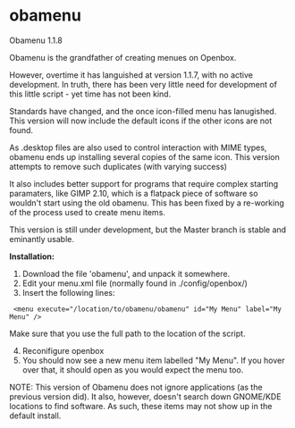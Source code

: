# obamenu
Obamenu 1.1.8

Obamenu is the grandfather of creating menues on Openbox. 

However, overtime it has languished at version 1.1.7, with no active development. In truth, there has been
very little need for development of this little script - yet time has not been kind. 

Standards have changed, and the once icon-filled menu has lanugished. This version will now include the default icons
if the other icons are not found.

As .desktop files are also used to control interaction with MIME types, obamenu ends up installing several copies of the same
icon. This version attempts to remove such duplicates (with varying success)

It also includes better support for programs that require complex starting paramaters, like GIMP 2.10, which is a flatpack
piece of software so wouldn't start using the old obamenu. This has been fixed by a re-working of the process
used to create menu items. 

This version is still under development, but the Master branch is stable and eminantly usable.

**Installation:**

1. Download the file 'obamenu', and unpack it somewhere. 
2. Edit your menu.xml file (normally found in ./config/openbox/)
3. Insert the following lines: 
```
 <menu execute="/location/to/obamenu/obamenu" id="My Menu" label="My Menu" />
 ```
 Make sure that you use the full path to the location of the script. 
 
 4. Reconifigure openbox
 5. You should now see a new menu item labelled "My Menu". If you hover over that, it should open as you would expect the menu too.
 
 NOTE: This version of Obamenu does not ignore applications (as the previous version did). It also, however, doesn't search down GNOME/KDE locations to find software. As such, these items may not show up in the default install.
